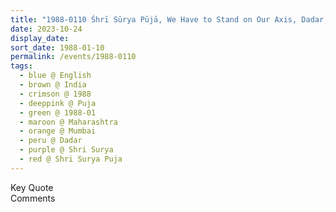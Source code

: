 ```yaml
---
title: "1988-0110 Śhrī Sūrya Pūjā, We Have to Stand on Our Axis, Dadar, Mumbai, Maharashtra, India"
date: 2023-10-24
display_date: 
sort_date: 1988-01-10
permalink: /events/1988-0110
tags:
  - blue @ English
  - brown @ India
  - crimson @ 1988
  - deeppink @ Puja
  - green @ 1988-01
  - maroon @ Maharashtra
  - orange @ Mumbai
  - peru @ Dadar
  - purple @ Shri Surya
  - red @ Shri Surya Puja
---
```


<wave-list>
  <list-title color="green" width="75">Key Quote</list-title>
  <list-item color="BlanchedAlmond"  width="200"></list-item>
  <list-item color="Lavender"></list-item>
  <list-item color="BlanchedAlmond"></list-item>
</wave-list>

<br>

<wave-list>
  <list-title color="green" width="75">Comments</list-title>
  <list-item color="BlanchedAlmond"  width="200"></list-item>
  <list-item color="Lavender"></list-item>
  <list-item color="BlanchedAlmond"></list-item>
</wave-list>